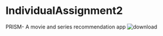 # IndividualAssignment2
PRISM- A movie and series recommendation app
![download](https://github.com/user-attachments/assets/d6b3c70a-58de-49e7-885a-a26442869555)

